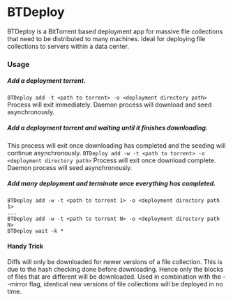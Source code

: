 # BTDeploy
BTDeploy is a BitTorrent based deployment app for massive file collections that need to be distributed to many machines. Ideal for deploying file collections to servers within a data center.

### Usage
##### Add a deployment torrent.
`BTDeploy add -t <path to torrent> -o <deployment directory path>`
Process will exit immediately. Daemon process will download and seed asynchronously.

##### Add a deployment torrent and waiting until it finishes downloading.
This process will exit once downloading has completed and the seeding will continue asynchronously.
`BTDeploy add -w -t <path to torrent> -o <deployment directory path>`
Process will exit once download complete. Daemon process will seed asynchronously.

##### Add many deployment and terminate once everything has completed.
```shell
BTDeploy add -w -t <path to torrent 1> -o <deployment directory path 1>
...
BTDeploy add -w -t <path to torrent N> -o <deployment directory path N>
BTDeploy wait -k *
```

#### Handy Trick
Diffs will only be downloaded for newer versions of a file collection. This is due to the hash checking done before downloading. Hence only the blocks of files that are different will be downloaded. Used in combination with the --mirror flag, identical new versions of file collections will be deployed in no time.
